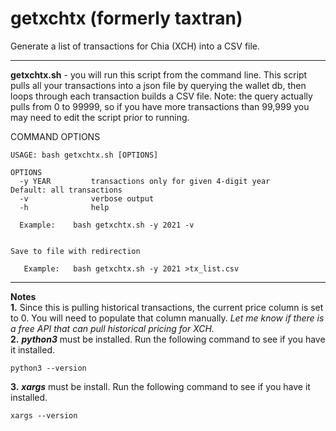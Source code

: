 # getxchtx  (formerly taxtran)
Generate a list of transactions for Chia (XCH) into a CSV file.

---

**getxchtx.sh** - you will run this script from the command line. This script pulls all your transactions into a json file by querying the wallet db, then loops through each transaction builds a CSV file. Note: the query actually pulls from 0 to 99999, so if you have more transactions than 99,999 you may need to edit the script prior to running.

COMMAND OPTIONS<br>
```
USAGE: bash getxchtx.sh [OPTIONS]

OPTIONS
  -y YEAR         transactions only for given 4-digit year      Default: all transactions
  -v              verbose output
  -h              help

  Example:    bash getxchtx.sh -y 2021 -v


Save to file with redirection

   Example:   bash getxchtx.sh -y 2021 >tx_list.csv
```

---

**Notes**<br>
**1.** Since this is pulling historical transactions, the current price column is set to 0. You will need to populate that column manually. *Let me know if there is a free API that can pull historical pricing for XCH.*<br>
**2.** ***python3*** must be installed. Run the following command to see if you have it installed.

```
python3 --version
```
**3.** ***xargs*** must be install. Run the following command to see if you have it installed.

```
xargs --version
```
